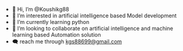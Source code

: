 - 👋 Hi, I’m @Koushikg88
- 👀 I’m interested in artificial intelligence based
Model development 
- 🌱 I’m currently learning python
- 💞️ I’m looking to collaborate on artificial intelligence and machine learning based 
Automation solution 
- 🗨 reach me through kgs88699@gmail.com 

<!---
Koushikg88/Koushikg88 is a ✨ special ✨ repository because its `README.md` (this file) appears on your GitHub profile.
You can click the Preview link to take a look at your changes.
--->
